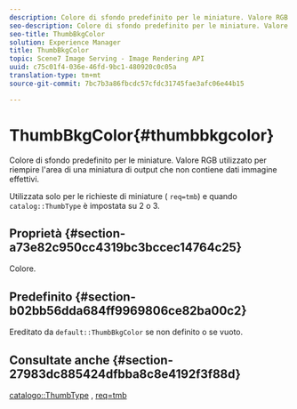 ```yaml
---
description: Colore di sfondo predefinito per le miniature. Valore RGB utilizzato per riempire l'area di una miniatura di output che non contiene dati immagine effettivi.
seo-description: Colore di sfondo predefinito per le miniature. Valore RGB utilizzato per riempire l'area di una miniatura di output che non contiene dati immagine effettivi.
seo-title: ThumbBkgColor
solution: Experience Manager
title: ThumbBkgColor
topic: Scene7 Image Serving - Image Rendering API
uuid: c75c01f4-036e-46fd-9bc1-480920c0c05a
translation-type: tm+mt
source-git-commit: 7bc7b3a86fbcdc57cfdc31745fae3afc06e44b15

---
```



# ThumbBkgColor{#thumbbkgcolor}

Colore di sfondo predefinito per le miniature. Valore RGB utilizzato per riempire l&#39;area di una miniatura di output che non contiene dati immagine effettivi.

Utilizzata solo per le richieste di miniature ( `req=tmb`) e quando `catalog::ThumbType` è impostata su 2 o 3.

## Proprietà {#section-a73e82c950cc4319bc3bccec14764c25}

Colore.

## Predefinito {#section-b02bb56dda684ff9969806ce82ba00c2}

Ereditato da `default::ThumbBkgColor` se non definito o se vuoto.

## Consultate anche {#section-27983dc885424dfbba8c8e4192f3f88d}

[catalogo::ThumbType](../../../../../is-api/image-catalog/image-serving-api-ref/c-image-catalog-reference/c-image-svg-data-reference/c-image-data-reference/r-thumbtype-cat.md#reference-41149ddffc8749cba2f8d9c8e2611e03) , [req=tmb](../../../../../is-api/http-ref/image-serving-api-ref/c-http-protocol-reference/c-command-reference/r-req/r-req.md#reference-907cdb4a97034db7ad94695f25552e76)
